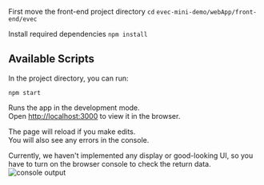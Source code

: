 First move the front-end project directory
`cd` `evec-mini-demo/webApp/front-end/evec`

Install required dependencies
`npm install`


## Available Scripts

In the project directory, you can run:

`npm start`

Runs the app in the development mode.<br>
Open [http://localhost:3000](http://localhost:3000) to view it in the browser.

The page will reload if you make edits.<br>
You will also see any errors in the console.

Currently, we haven't implemented any display or good-looking UI, so you have to turn on the browser console to check the return data. 
![console output](../pic/front_output.jpeg)

